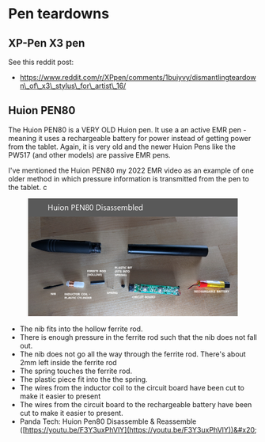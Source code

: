 # Pen teardowns

## XP-Pen X3 pen

See this reddit post:

* https://www.reddit.com/r/XPpen/comments/1buiyvy/dismantlingteardown\_of\_x3\_stylus\_for\_artist\_16/ &#x20;

## Huion PEN80

The Huion PEN80 is a VERY OLD Huion pen. It use a an active EMR pen - meaning it uses a rechargeable battery for power instead of getting power from the tablet. Again, it is very old and the newer Huion Pens like the PW517 (and other models) are passive EMR pens.

I've mentioned the Huion PEN80 my 2022 EMR video as an example of one older method in which pressure information is transmitted from the pen to the tablet. c

<figure><img src="../../.gitbook/assets/image (307).png" alt=""><figcaption></figcaption></figure>

* The nib fits into the hollow ferrite rod.&#x20;
* There is enough pressure in the ferrite rod such that the nib does not fall out.
* The nib does not go all the way through the ferrite rod. There's about 2mm left inside the ferrite rod&#x20;
* The spring touches the ferrite rod.
* The plastic piece fit into the the spring.
* The wires from the inductor coil to the circuit board have been cut to make it easier to present
* The wires from the circuit board to the rechargeable battery have been cut to make it easier to present.
* Panda Tech: Huion Pen80 Disassemble & Reassemble ([https://youtu.be/F3Y3uxPhVlY](https://youtu.be/F3Y3uxPhVlY))&#x20;



